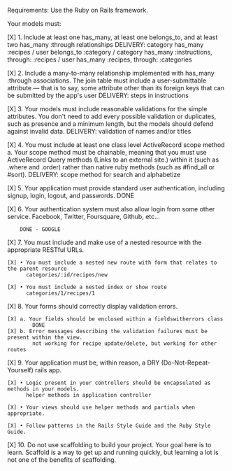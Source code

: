 Requirements:
Use the Ruby on Rails framework.

Your models must:

[X] 1. Include at least one has_many, at least one belongs_to, and at least two has_many :through relationships
        DELIVERY: category has_many :recipes / user belongs_to :category / category has_many :instructions, through: :recipes / user has_many :recipes, through: :categories

[X] 2. Include a many-to-many relationship implemented with has_many :through associations. The join table must include a user-submittable attribute — that is to say, some attribute other than its foreign keys that can be submitted by the app's user
        DELIVERY: steps in instructions

[X] 3. Your models must include reasonable validations for the simple attributes. You don't need to add every possible validation or duplicates, such as presence and a minimum length, but the models should defend against invalid data.
        DELIVERY: validation of names and/or titles

[X] 4. You must include at least one class level ActiveRecord scope method  a. Your scope method must be chainable, meaning that you must use ActiveRecord Query methods (Links to an external site.) within it (such as .where and .order) rather than native ruby methods (such as #find_all or #sort).
        DELIVERY: scope method for search and alphabetize

[X] 5. Your application must provide standard user authentication, including signup, login, logout, and passwords.
        DONE 

[X] 6. Your authentication system must also allow login from some other service. Facebook, Twitter, Foursquare, Github, etc...

        DONE - GOOGLE

[X] 7. You must include and make use of a nested resource with the appropriate RESTful URLs.

    [X] • You must include a nested new route with form that relates to the parent resource
          categories/:id/recipes/new

    [X] • You must include a nested index or show route
          categories/1/recipes/1

[X] 8. Your forms should correctly display validation errors.

    [X] a. Your fields should be enclosed within a fieldswitherrors class
            DONE
    [X] b. Error messages describing the validation failures must be present within the view.
            not working for recipe update/delete, but working for other routes

[X] 9. Your application must be, within reason, a DRY (Do-Not-Repeat-Yourself) rails app.

    [X] • Logic present in your controllers should be encapsulated as methods in your models.
          helper methods in application controller

    [X] • Your views should use helper methods and partials when appropriate.

    [X] • Follow patterns in the Rails Style Guide and the Ruby Style Guide.

[X] 10. Do not use scaffolding to build your project. Your goal here is to learn. Scaffold is a way to get up and running quickly, but learning a lot is not one of the benefits of scaffolding.
